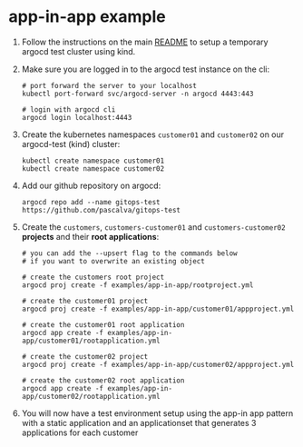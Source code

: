 # app-in-app example

1. Follow the instructions on the main [README](/README.md) to setup a temporary argocd test cluster using kind.

1. Make sure you are logged in to the argocd test instance on the cli:
    ```shell
    # port forward the server to your localhost
    kubectl port-forward svc/argocd-server -n argocd 4443:443

    # login with argocd cli
    argocd login localhost:4443
    ```

1. Create the kubernetes namespaces `customer01` and `customer02` on our argocd-test (kind) cluster:
    ```shell
    kubectl create namespace customer01
    kubectl create namespace customer02
    ```

1. Add our github repository on argocd:
    ```shell
    argocd repo add --name gitops-test https://github.com/pascalva/gitops-test
    ```

1. Create the `customers`, `customers-customer01` and `customers-customer02` **projects** and their **root applications**:
    ```shell
    # you can add the --upsert flag to the commands below
    # if you want to overwrite an existing object

    # create the customers root project
    argocd proj create -f examples/app-in-app/rootproject.yml

    # create the customer01 project
    argocd proj create -f examples/app-in-app/customer01/appproject.yml

    # create the customer01 root application
    argocd app create -f examples/app-in-app/customer01/rootapplication.yml

    # create the customer02 project
    argocd proj create -f examples/app-in-app/customer02/appproject.yml

    # create the customer02 root application
    argocd app create -f examples/app-in-app/customer02/rootapplication.yml
    ```

1. You will now have a test environment setup using the app-in app pattern with a static application and an applicationset that generates 3 applications for each customer
